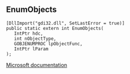 ## EnumObjects

```
[DllImport("gdi32.dll", SetLastError = true)]
public static extern int EnumObjects(
   IntPtr hdc,
   int nObjectType,
   GOBJENUMPROC lpObjectFunc,
   IntPtr lParam
);
```

[Microsoft documentation](https://docs.microsoft.com/en-us/windows/win32/api/wingdi/nf-wingdi-enumobjects)
